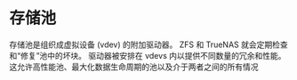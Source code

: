 # 存储池

存储池是组织成虚拟设备 (vdev) 的附加驱动器。 ZFS 和 TrueNAS 就会定期检查和“修复”池中的坏块。 驱动器被安排在 vdevs 内以提供不同数量的冗余和性能。 这允许高性能池、最大化数据生命周期的池以及介于两者之间的所有情况

